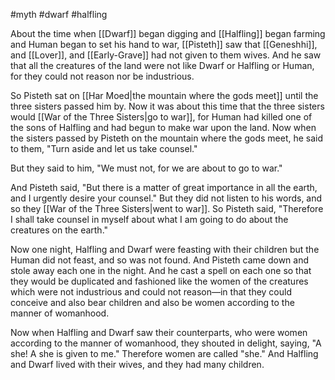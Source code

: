 #myth #dwarf #halfling 

About the time when [[Dwarf]] began digging and [[Halfling]] began farming and Human began to set his hand to war, [[Pisteth]] saw that [[Geneshhi]], and [[Lover]], and [[Early-Grave]] had not given to them wives. And he saw that all the creatures of the land were not like Dwarf or Halfling or Human, for they could not reason nor be industrious.

So Pisteth sat on [[Har Moed|the mountain where the gods meet]] until the three sisters passed him by. Now it was about this time that the three sisters would [[War of the Three Sisters|go to war]], for Human had killed one of the sons of Halfling and had begun to make war upon the land. Now when the sisters passed by Pisteth on the mountain where the gods meet, he said to them, "Turn aside and let us take counsel."

But they said to him, "We must not, for we are about to go to war."

And Pisteth said, "But there is a matter of great importance in all the earth, and I urgently desire your counsel." But they did not listen to his words, and so they [[War of the Three Sisters|went to war]]. So Pisteth said, "Therefore I shall take counsel in myself about what I am going to do about the creatures on the earth."

Now one night, Halfling and Dwarf were feasting with their children but the Human did not feast, and so was not found. And Pisteth came down and stole away each one in the night. And he cast a spell on each one so that they would be duplicated and fashioned like the women of the creatures which were not industrious and could not reason—in that they could conceive and also bear children and also be women according to the manner of womanhood.

Now when Halfling and Dwarf saw their counterparts, who were women according to the manner of womanhood, they shouted in delight, saying, "A she! A she is given to me." Therefore women are called "she." And Halfling and Dwarf lived with their wives, and they had many children.